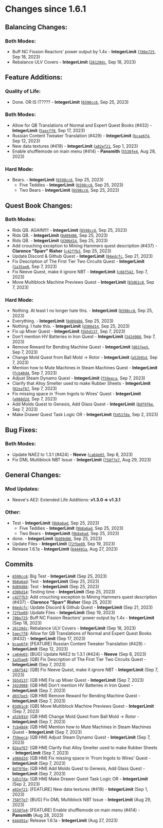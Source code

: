 <h1>Changes since 1.6.1</h1>
<h2>Balancing Changes:</h2>
<h3>Both Modes:</h3>
<ul>
<li>Buff NC Fission Reactors&#39; power output by 1.4x - <strong>IntegerLimit</strong> (<a href="https://github.com/Nomi-CEu/Nomi-CEu/commit/780e725e8c08bcbf8950bf25b3b547e450ae099a"><code>780e725</code></a>, Sep 18, 2023)</li>
<li>Rebalance ULV Covers - <strong>IntegerLimit</strong> (<a href="https://github.com/Nomi-CEu/Nomi-CEu/commit/26120dc6d310041eaa22dbd3262ad5a1589677f2"><code>26120dc</code></a>, Sep 18, 2023)</li>
</ul>
<h2>Feature Additions:</h2>
<h3>Quality of Life:</h3>
<ul>
<li>Done. OR IS IT???? - <strong>IntegerLimit</strong> (<a href="https://github.com/Nomi-CEu/Nomi-CEu/commit/6598cc6efc9c315cf5fefbf183800b5f6aacc8d7"><code>6598cc6</code></a>, Sep 25, 2023)</li>
</ul>
<h3>Both Modes:</h3>
<ul>
<li>Allow for QB Translations of Normal and Expert Quest Books (#432) - <strong>IntegerLimit</strong> (<a href="https://github.com/Nomi-CEu/Nomi-CEu/commit/5aecff8b4d5a3fd45ba54d75dc5ad241ec444be5"><code>5aecff8</code></a>, Sep 17, 2023)</li>
<li>Russian Content Tweaker Translation (#429) - <strong>IntegerLimit</strong> (<a href="https://github.com/Nomi-CEu/Nomi-CEu/commit/bcae6f4eebf5616766edcc3e735df7cbf6276440"><code>bcae6f4</code></a>, Sep 12, 2023)</li>
<li>New data textures (#419) - <strong>IntegerLimit</strong> (<a href="https://github.com/Nomi-CEu/Nomi-CEu/commit/a02ef21fbae24df59e5fa9a5ef4640752baf835f"><code>a02ef21</code></a>, Sep 1, 2023)</li>
<li>Enable shufflemode on main menu (#414) - <strong>Pansmith</strong> (<a href="https://github.com/Nomi-CEu/Nomi-CEu/commit/5538fe4524dcb0b64a333b756bfeeec34e12661c"><code>5538fe4</code></a>, Aug 28, 2023)</li>
</ul>
<h3>Hard Mode:</h3>
<ul>
<li>Bears. - <strong>IntegerLimit</strong> (<a href="https://github.com/Nomi-CEu/Nomi-CEu/commit/6598cc6efc9c315cf5fefbf183800b5f6aacc8d7"><code>6598cc6</code></a>, Sep 25, 2023)<ul>
<li>Five Teddies - <strong>IntegerLimit</strong> (<a href="https://github.com/Nomi-CEu/Nomi-CEu/commit/6598cc6efc9c315cf5fefbf183800b5f6aacc8d7"><code>6598cc6</code></a>, Sep 25, 2023)</li>
<li>Two Bears - <strong>IntegerLimit</strong> (<a href="https://github.com/Nomi-CEu/Nomi-CEu/commit/6598cc6efc9c315cf5fefbf183800b5f6aacc8d7"><code>6598cc6</code></a>, Sep 25, 2023)</li>
</ul>
</li>
</ul>
<h2>Quest Book Changes:</h2>
<h3>Both Modes:</h3>
<ul>
<li>Rids QB. AGAIN!!!! - <strong>IntegerLimit</strong> (<a href="https://github.com/Nomi-CEu/Nomi-CEu/commit/6598cc6efc9c315cf5fefbf183800b5f6aacc8d7"><code>6598cc6</code></a>, Sep 25, 2023)</li>
<li>Rids QB. - <strong>IntegerLimit</strong> (<a href="https://github.com/Nomi-CEu/Nomi-CEu/commit/0d09d8688475eb0772a97a88abbbe3727ef45c84"><code>0d09d86</code></a>, Sep 25, 2023)</li>
<li>Rids QB. - <strong>IntegerLimit</strong> (<a href="https://github.com/Nomi-CEu/Nomi-CEu/commit/d306d14353fa15d804c28f8c1aacbe1e58f0087b"><code>d306d14</code></a>, Sep 25, 2023)</li>
<li>Add crouching exception to Mining Hammers quest description (#437) - <strong>Clarence &quot;Sparr&quot; Risher</strong> (<a href="https://github.com/Nomi-CEu/Nomi-CEu/commit/c42ffb3fea024579e4f5a48ce351435ad498fe56"><code>c42ffb3</code></a>, Sep 25, 2023)</li>
<li>Update Discord &amp; Github Quest - <strong>IntegerLimit</strong> (<a href="https://github.com/Nomi-CEu/Nomi-CEu/commit/04edcfccae1bafef1d11d51f83bc1f56a90476d5"><code>04edcfc</code></a>, Sep 21, 2023)</li>
<li>Fix Description of The First Tier Two Circuits Quest - <strong>IntegerLimit</strong> (<a href="https://github.com/Nomi-CEu/Nomi-CEu/commit/1a35ae82d9830c5444c5634d93268e3b857f07bd"><code>1a35ae8</code></a>, Sep 7, 2023)</li>
<li>Fix Neeve Quest, make it ignore NBT - <strong>IntegerLimit</strong> (<a href="https://github.com/Nomi-CEu/Nomi-CEu/commit/c66f5428818e02051b77d84fa01792bf2a6d9dcf"><code>c66f542</code></a>, Sep 7, 2023)</li>
<li>Move Multiblock Machine Previews Quest - <strong>IntegerLimit</strong> (<a href="https://github.com/Nomi-CEu/Nomi-CEu/commit/03d61c8d5fbaa0439fc823b5aef3a4859b17a444"><code>03d61c8</code></a>, Sep 7, 2023)</li>
</ul>
<h3>Hard Mode:</h3>
<ul>
<li>Nothing. At least I no longer hate this. - <strong>IntegerLimit</strong> (<a href="https://github.com/Nomi-CEu/Nomi-CEu/commit/6598cc6efc9c315cf5fefbf183800b5f6aacc8d7"><code>6598cc6</code></a>, Sep 25, 2023)</li>
<li>Everything. - <strong>IntegerLimit</strong> (<a href="https://github.com/Nomi-CEu/Nomi-CEu/commit/0d09d8688475eb0772a97a88abbbe3727ef45c84"><code>0d09d86</code></a>, Sep 25, 2023)</li>
<li>Nothing. I hate this. - <strong>IntegerLimit</strong> (<a href="https://github.com/Nomi-CEu/Nomi-CEu/commit/d306d14353fa15d804c28f8c1aacbe1e58f0087b"><code>d306d14</code></a>, Sep 25, 2023)</li>
<li>Fix up Mixer Quest - <strong>IntegerLimit</strong> (<a href="https://github.com/Nomi-CEu/Nomi-CEu/commit/5b5d13710abe0f96c41ba4a3505969c0a98e23bc"><code>5b5d137</code></a>, Sep 7, 2023)</li>
<li>Don&#39;t mention HV Batteries in Iron Quest - <strong>IntegerLimit</strong> (<a href="https://github.com/Nomi-CEu/Nomi-CEu/commit/342d988e322a45e0d141227c9aa34ec8e53663e7"><code>342d988</code></a>, Sep 7, 2023)</li>
<li>Remove Reward for Bending Machine Quest - <strong>IntegerLimit</strong> (<a href="https://github.com/Nomi-CEu/Nomi-CEu/commit/d037ee5f466cec066fac1d14a762a377426a032d"><code>d037ee5</code></a>, Sep 7, 2023)</li>
<li>Change Mold Quest from Ball Mold -&gt; Rotor - <strong>IntegerLimit</strong> (<a href="https://github.com/Nomi-CEu/Nomi-CEu/commit/a52b91d97ac6849fe74623e3cc08362eb3ad99fa"><code>a52b91d</code></a>, Sep 7, 2023)</li>
<li>Mention how to Mute Machines in Steam Machines Quest - <strong>IntegerLimit</strong> (<a href="https://github.com/Nomi-CEu/Nomi-CEu/commit/fcb48d4bc9f27058c6a2dcca7bf813f3d7f6a6d9"><code>fcb48d4</code></a>, Sep 7, 2023)</li>
<li>Adjust Steam Dynamo Quest - <strong>IntegerLimit</strong> (<a href="https://github.com/Nomi-CEu/Nomi-CEu/commit/f59eecad41745f65348da88a3f4c057300459782"><code>f59eeca</code></a>, Sep 7, 2023)</li>
<li>Clarify that Alloy Smelter used to make Rubber Sheets - <strong>IntegerLimit</strong> (<a href="https://github.com/Nomi-CEu/Nomi-CEu/commit/02eaf67bd168eb11a7a71f4d346eb591841d0af3"><code>02eaf67</code></a>, Sep 7, 2023)</li>
<li>Fix missing space in &#39;From Ingots to Wires&#39; Quest - <strong>IntegerLimit</strong> (<a href="https://github.com/Nomi-CEu/Nomi-CEu/commit/a988d2df30e4d01b973870cc85350962a9125f5c"><code>a988d2d</code></a>, Sep 7, 2023)</li>
<li>Add Molds Quest to Genesis, Add Glass Quest - <strong>IntegerLimit</strong> (<a href="https://github.com/Nomi-CEu/Nomi-CEu/commit/8df9f6e3180323946cc6553cd0fb5e1e96f0ac03"><code>8df9f6e</code></a>, Sep 7, 2023)</li>
<li>Make Drawer Quest Task Logic OR - <strong>IntegerLimit</strong> (<a href="https://github.com/Nomi-CEu/Nomi-CEu/commit/5d51fda1c6740edc5021657f90f6ecd1de954d29"><code>5d51fda</code></a>, Sep 2, 2023)</li>
</ul>
<h2>Bug Fixes:</h2>
<h3>Both Modes:</h3>
<ul>
<li>Update NAE2 to 1.3.1 (#424) - <strong>Neeve</strong> (<a href="https://github.com/Nomi-CEu/Nomi-CEu/commit/ca64e658083d5ff41f15ce37fe817842018031d3"><code>ca64e65</code></a>, Sep 8, 2023)</li>
<li>Fix DML Multiblock NBT Issue - <strong>IntegerLimit</strong> (<a href="https://github.com/Nomi-CEu/Nomi-CEu/commit/758f7e704ca8b13031f7ca859e6bc9c0f0a9e786"><code>758f7e7</code></a>, Aug 29, 2023)</li>
</ul>
<h2>General Changes:</h2>
<h3>Mod Updates:</h3>
<ul>
<li>Neeve&#39;s AE2: Extended Life Additions: <strong>v1.3.0 =&gt; v1.3.1</strong></li>
</ul>
<h3>Other:</h3>
<ul>
<li>Test - <strong>IntegerLimit</strong> (<a href="https://github.com/Nomi-CEu/Nomi-CEu/commit/9b8a6ad5975bb28721543c84ff997c4535bdb6d4"><code>9b8a6ad</code></a>, Sep 25, 2023)<ul>
<li>Five Teddies - <strong>IntegerLimit</strong> (<a href="https://github.com/Nomi-CEu/Nomi-CEu/commit/9b8a6ad5975bb28721543c84ff997c4535bdb6d4"><code>9b8a6ad</code></a>, Sep 25, 2023)</li>
<li>Two Bears - <strong>IntegerLimit</strong> (<a href="https://github.com/Nomi-CEu/Nomi-CEu/commit/9b8a6ad5975bb28721543c84ff997c4535bdb6d4"><code>9b8a6ad</code></a>, Sep 25, 2023)</li>
</ul>
</li>
<li>done. - <strong>IntegerLimit</strong> (<a href="https://github.com/Nomi-CEu/Nomi-CEu/commit/0d09d8688475eb0772a97a88abbbe3727ef45c84"><code>0d09d86</code></a>, Sep 25, 2023)</li>
<li>Update Files - <strong>IntegerLimit</strong> (<a href="https://github.com/Nomi-CEu/Nomi-CEu/commit/72fbe09e0c18d139bcf0d9bfe2ecbf5dcce49f6f"><code>72fbe09</code></a>, Sep 19, 2023)</li>
<li>Release 1.6.1a - <strong>IntegerLimit</strong> (<a href="https://github.com/Nomi-CEu/Nomi-CEu/commit/644491a9f53c0ee300dbaf345f23e5b3f08b3c8a"><code>644491a</code></a>, Aug 27, 2023)</li>
</ul>
<h2>Commits</h2>
<ul>
<li><a href="https://github.com/Nomi-CEu/Nomi-CEu/commit/6598cc6efc9c315cf5fefbf183800b5f6aacc8d7"><code>6598cc6</code></a>: Big Test - <strong>IntegerLimit</strong> (Sep 25, 2023)</li>
<li><a href="https://github.com/Nomi-CEu/Nomi-CEu/commit/9b8a6ad5975bb28721543c84ff997c4535bdb6d4"><code>9b8a6ad</code></a>: Test - <strong>IntegerLimit</strong> (Sep 25, 2023)</li>
<li><a href="https://github.com/Nomi-CEu/Nomi-CEu/commit/0d09d8688475eb0772a97a88abbbe3727ef45c84"><code>0d09d86</code></a>: Test - <strong>IntegerLimit</strong> (Sep 25, 2023)</li>
<li><a href="https://github.com/Nomi-CEu/Nomi-CEu/commit/d306d14353fa15d804c28f8c1aacbe1e58f0087b"><code>d306d14</code></a>: Testing time - <strong>IntegerLimit</strong> (Sep 25, 2023)</li>
<li><a href="https://github.com/Nomi-CEu/Nomi-CEu/commit/c42ffb3fea024579e4f5a48ce351435ad498fe56"><code>c42ffb3</code></a>: Add crouching exception to Mining Hammers quest description (#437) - <strong>Clarence &quot;Sparr&quot; Risher</strong> (Sep 25, 2023)</li>
<li><a href="https://github.com/Nomi-CEu/Nomi-CEu/commit/04edcfccae1bafef1d11d51f83bc1f56a90476d5"><code>04edcfc</code></a>: Update Discord &amp; Github Quest - <strong>IntegerLimit</strong> (Sep 21, 2023)</li>
<li><a href="https://github.com/Nomi-CEu/Nomi-CEu/commit/72fbe09e0c18d139bcf0d9bfe2ecbf5dcce49f6f"><code>72fbe09</code></a>: Update Files - <strong>IntegerLimit</strong> (Sep 19, 2023)</li>
<li><a href="https://github.com/Nomi-CEu/Nomi-CEu/commit/780e725e8c08bcbf8950bf25b3b547e450ae099a"><code>780e725</code></a>: Buff NC Fission Reactors&#39; power output by 1.4x - <strong>IntegerLimit</strong> (Sep 18, 2023)</li>
<li><a href="https://github.com/Nomi-CEu/Nomi-CEu/commit/26120dc6d310041eaa22dbd3262ad5a1589677f2"><code>26120dc</code></a>: Rebalance ULV Covers - <strong>IntegerLimit</strong> (Sep 18, 2023)</li>
<li><a href="https://github.com/Nomi-CEu/Nomi-CEu/commit/5aecff8b4d5a3fd45ba54d75dc5ad241ec444be5"><code>5aecff8</code></a>: Allow for QB Translations of Normal and Expert Quest Books (#432) - <strong>IntegerLimit</strong> (Sep 17, 2023)</li>
<li><a href="https://github.com/Nomi-CEu/Nomi-CEu/commit/bcae6f4eebf5616766edcc3e735df7cbf6276440"><code>bcae6f4</code></a>: [FEATURE] Russian Content Tweaker Translation (#429) - <strong>IntegerLimit</strong> (Sep 12, 2023)</li>
<li><a href="https://github.com/Nomi-CEu/Nomi-CEu/commit/ca64e658083d5ff41f15ce37fe817842018031d3"><code>ca64e65</code></a>: [BUG] Update NAE2 to 1.3.1 (#424) - <strong>Neeve</strong> (Sep 8, 2023)</li>
<li><a href="https://github.com/Nomi-CEu/Nomi-CEu/commit/1a35ae82d9830c5444c5634d93268e3b857f07bd"><code>1a35ae8</code></a>: [QB] Fix Description of The First Tier Two Circuits Quest - <strong>IntegerLimit</strong> (Sep 7, 2023)</li>
<li><a href="https://github.com/Nomi-CEu/Nomi-CEu/commit/c66f5428818e02051b77d84fa01792bf2a6d9dcf"><code>c66f542</code></a>: [QB] Fix Neeve Quest, make it ignore NBT - <strong>IntegerLimit</strong> (Sep 7, 2023)</li>
<li><a href="https://github.com/Nomi-CEu/Nomi-CEu/commit/5b5d13710abe0f96c41ba4a3505969c0a98e23bc"><code>5b5d137</code></a>: [QB HM] Fix up Mixer Quest - <strong>IntegerLimit</strong> (Sep 7, 2023)</li>
<li><a href="https://github.com/Nomi-CEu/Nomi-CEu/commit/342d988e322a45e0d141227c9aa34ec8e53663e7"><code>342d988</code></a>: [QB HM] Don&#39;t mention HV Batteries in Iron Quest - <strong>IntegerLimit</strong> (Sep 7, 2023)</li>
<li><a href="https://github.com/Nomi-CEu/Nomi-CEu/commit/d037ee5f466cec066fac1d14a762a377426a032d"><code>d037ee5</code></a>: [QB HM] Remove Reward for Bending Machine Quest - <strong>IntegerLimit</strong> (Sep 7, 2023)</li>
<li><a href="https://github.com/Nomi-CEu/Nomi-CEu/commit/03d61c8d5fbaa0439fc823b5aef3a4859b17a444"><code>03d61c8</code></a>: [QB] Move Multiblock Machine Previews Quest - <strong>IntegerLimit</strong> (Sep 7, 2023)</li>
<li><a href="https://github.com/Nomi-CEu/Nomi-CEu/commit/a52b91d97ac6849fe74623e3cc08362eb3ad99fa"><code>a52b91d</code></a>: [QB HM] Change Mold Quest from Ball Mold -&gt; Rotor - <strong>IntegerLimit</strong> (Sep 7, 2023)</li>
<li><a href="https://github.com/Nomi-CEu/Nomi-CEu/commit/fcb48d4bc9f27058c6a2dcca7bf813f3d7f6a6d9"><code>fcb48d4</code></a>: [QB HM] Mention how to Mute Machines in Steam Machines Quest - <strong>IntegerLimit</strong> (Sep 7, 2023)</li>
<li><a href="https://github.com/Nomi-CEu/Nomi-CEu/commit/f59eecad41745f65348da88a3f4c057300459782"><code>f59eeca</code></a>: [QB HM] Adjust Steam Dynamo Quest - <strong>IntegerLimit</strong> (Sep 7, 2023)</li>
<li><a href="https://github.com/Nomi-CEu/Nomi-CEu/commit/02eaf67bd168eb11a7a71f4d346eb591841d0af3"><code>02eaf67</code></a>: [QB HM] Clarify that Alloy Smelter used to make Rubber Sheets - <strong>IntegerLimit</strong> (Sep 7, 2023)</li>
<li><a href="https://github.com/Nomi-CEu/Nomi-CEu/commit/a988d2df30e4d01b973870cc85350962a9125f5c"><code>a988d2d</code></a>: [QB HM] Fix missing space in &#39;From Ingots to Wires&#39; Quest - <strong>IntegerLimit</strong> (Sep 7, 2023)</li>
<li><a href="https://github.com/Nomi-CEu/Nomi-CEu/commit/8df9f6e3180323946cc6553cd0fb5e1e96f0ac03"><code>8df9f6e</code></a>: [QB HM] Add Molds Quest to Genesis, Add Glass Quest - <strong>IntegerLimit</strong> (Sep 7, 2023)</li>
<li><a href="https://github.com/Nomi-CEu/Nomi-CEu/commit/5d51fda1c6740edc5021657f90f6ecd1de954d29"><code>5d51fda</code></a>: [QB HM] Make Drawer Quest Task Logic OR - <strong>IntegerLimit</strong> (Sep 2, 2023)</li>
<li><a href="https://github.com/Nomi-CEu/Nomi-CEu/commit/a02ef21fbae24df59e5fa9a5ef4640752baf835f"><code>a02ef21</code></a>: [FEATURE] New data textures (#419) - <strong>IntegerLimit</strong> (Sep 1, 2023)</li>
<li><a href="https://github.com/Nomi-CEu/Nomi-CEu/commit/758f7e704ca8b13031f7ca859e6bc9c0f0a9e786"><code>758f7e7</code></a>: [BUG] Fix DML Multiblock NBT Issue - <strong>IntegerLimit</strong> (Aug 29, 2023)</li>
<li><a href="https://github.com/Nomi-CEu/Nomi-CEu/commit/5538fe4524dcb0b64a333b756bfeeec34e12661c"><code>5538fe4</code></a>: [FEATURE] Enable shufflemode on main menu (#414) - <strong>Pansmith</strong> (Aug 28, 2023)</li>
<li><a href="https://github.com/Nomi-CEu/Nomi-CEu/commit/644491a9f53c0ee300dbaf345f23e5b3f08b3c8a"><code>644491a</code></a>: Release 1.6.1a - <strong>IntegerLimit</strong> (Aug 27, 2023)</li>
</ul>
